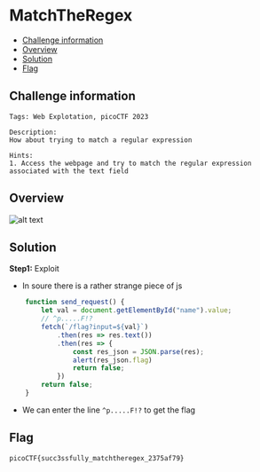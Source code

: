 # MatchTheRegex
- [Challenge information](#challenge-information)
- [Overview](#overview)
- [Solution](#solution)
- [Flag](#flag)
## Challenge information
```text
Tags: Web Explotation, picoCTF 2023

Description:  
How about trying to match a regular expression

Hints:
1. Access the webpage and try to match the regular expression associated with the text field 
```
## Overview
![alt text](/CTF/picoCTF/Static/Images/MatchTheRegex/image.png)  
## Solution
**Step1:** Exploit  
* In soure there is a rather strange piece of js  
```Javascript
	function send_request() {
		let val = document.getElementById("name").value;
		// ^p.....F!?
		fetch(`/flag?input=${val}`)
			.then(res => res.text())
			.then(res => {
				const res_json = JSON.parse(res);
				alert(res_json.flag)
				return false;
			})
		return false;
	}
```
* We can enter the line `^p.....F!?` to get the flag  
## Flag
`picoCTF{succ3ssfully_matchtheregex_2375af79}`